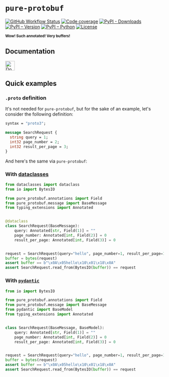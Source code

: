 # `pure-protobuf`

[![GitHub Workflow Status](https://img.shields.io/github/actions/workflow/status/eigenein/protobuf/check.yml?label=checks&logo=github)](https://github.com/eigenein/protobuf/actions/workflows/check.yml)
[![Code coverage](https://codecov.io/gh/eigenein/protobuf/branch/master/graph/badge.svg?token=bJarwbLlY7)](https://codecov.io/gh/eigenein/protobuf)
[![PyPI - Downloads](https://img.shields.io/pypi/dm/pure-protobuf.svg)](https://pypistats.org/packages/pure-protobuf)
[![PyPI – Version](https://img.shields.io/pypi/v/pure-protobuf.svg)](https://pypi.org/project/pure-protobuf/#history)
[![PyPI – Python](https://img.shields.io/pypi/pyversions/pure-protobuf.svg?logo=python&logoColor=yellow)](https://pypi.org/project/pure-protobuf/#files)
[![License](https://img.shields.io/pypi/l/pure-protobuf.svg)](https://github.com/eigenein/protobuf/blob/master/LICENSE)

<small><strong>Wow! Such annotated! Very buffers!</strong></small>

## Documentation

<a href="https://eigenein.github.io/protobuf/">
    <img alt="Documentation" height="30em" src="https://img.shields.io/github/actions/workflow/status/eigenein/protobuf/docs.yml?label=documentation&logo=github">
</a>

## Quick examples

### `.proto` definition

It's not needed for `pure-protobuf`, but for the sake of an example, let's consider the following definition:

```protobuf
syntax = "proto3";

message SearchRequest {
  string query = 1;
  int32 page_number = 2;
  int32 result_per_page = 3;
}
```

And here's the same via `pure-protobuf`:

### With [dataclasses](https://docs.python.org/3/library/dataclasses.html)

```python title="dataclass_example.py"
from dataclasses import dataclass
from io import BytesIO

from pure_protobuf.annotations import Field
from pure_protobuf.message import BaseMessage
from typing_extensions import Annotated


@dataclass
class SearchRequest(BaseMessage):
    query: Annotated[str, Field(1)] = ""
    page_number: Annotated[int, Field(2)] = 0
    result_per_page: Annotated[int, Field(3)] = 0


request = SearchRequest(query="hello", page_number=1, result_per_page=10)
buffer = bytes(request)
assert buffer == b"\x0A\x05hello\x10\x01\x18\x0A"
assert SearchRequest.read_from(BytesIO(buffer)) == request
```

### With [`pydantic`](https://docs.pydantic.dev/)

```python title="pydantic_example.py"
from io import BytesIO

from pure_protobuf.annotations import Field
from pure_protobuf.message import BaseMessage
from pydantic import BaseModel
from typing_extensions import Annotated


class SearchRequest(BaseMessage, BaseModel):
    query: Annotated[str, Field(1)] = ""
    page_number: Annotated[int, Field(2)] = 0
    result_per_page: Annotated[int, Field(3)] = 0


request = SearchRequest(query="hello", page_number=1, result_per_page=10)
buffer = bytes(request)
assert buffer == b"\x0A\x05hello\x10\x01\x18\x0A"
assert SearchRequest.read_from(BytesIO(buffer)) == request
```
